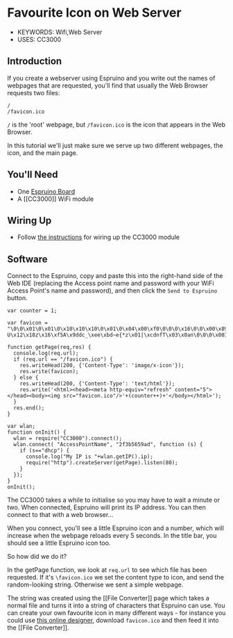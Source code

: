 <!--- Copyright (c) 2013 Gordon Williams, Pur3 Ltd. See the file LICENSE for copying permission. -->
Favourite Icon on Web Server
========================

* KEYWORDS: Wifi,Web Server
* USES: CC3000

Introduction
-----------

If you create a webserver using Espruino and you write out the names of webpages that are requested, you'll find that usually the Web Browser requests two files:

```
/
/favicon.ico
```

`/` is the 'root' webpage, but `/favicon.ico` is the icon that appears in the Web Browser.

In this tutorial we'll just make sure we serve up two different webpages, the icon, and the main page.

You'll Need
----------

* One [Espruino Board](/EspruinoBoard)
* A [[CC3000]] WiFi module

Wiring Up
--------

* Follow [the instructions](/CC3000) for wiring up the CC3000 module

Software
-------

Connect to the Espruino, copy and paste this into the right-hand side of the Web IDE (replacing the Access point name and password with your WiFi Access Point's name and password), and then click the `Send to Espruino` button.

```
var counter = 1;

var favicon = "\0\0\x01\0\x01\0\x10\x10\x10\0\x01\0\x04\x00\xf0\0\0\0\x16\0\0\x00\x89PNG\x0d\x0a\x1a\x0a\0\0\0\x0dIHDR\0\0\0\x10\0\0\0\x10\x08\x06\0\0\0\x1f\xf3\xffa\0\0\x00\xb7IDAT8\x8d\xa5S\xc1\x0d\x03!\x0csN\xb7\x91w\xcaP\xde)3\xd1G\x09\x0a\x85\xab\xa8\xea\x0f\x02\x82c\x1b0\x92x\x82\xbb\xb7:\x8f\x08D\x84\xd5\xb5\x1b\x00H\xb6>N\x04uN\x12\x92\x10\x11S\xcd]\x0b\xbf\xa9\xe9\x8a\x00\xa0I\x1a*\x06A\x97\xb7\x90\xd4\x8e$A\x12\xee\xde\xb2vR\x90$\xc8q\xf6\x03\xbc\x15Ldw]\x88zpc\xab*\x8c\x08H\xb2A\x90\x1e\x97\xce\x1bd3\x00\xb8v\x9b\xa7p\xf7\xb6\x10\x9cb\xc9\xe0Wd\x06\x17\x80v\xe2\xfb\x09\x17\x00H\xfa\x8b\xc0\xba\x9c\xe3CU\xf1\xc8@\xd2\x08fW\xf8i3?U\x12\x18z\x16\xf5A\x9ddc_\xee\xbd~e{*z\x01|\xcdnfT\x03\x0an\0\0\0\x00IEND\xaeB`\x82";

function getPage(req,res) {
  console.log(req.url);
  if (req.url == "/favicon.ico") {
    res.writeHead(200, {'Content-Type': 'image/x-icon'});
    res.write(favicon);
  } else {
    res.writeHead(200, {'Content-Type': 'text/html'});
    res.write('<html><head><meta http-equiv="refresh" content="5"></head><body><img src="favicon.ico"/>'+(counter++)+'</body></html>');
  }
  res.end();
}

var wlan;
function onInit() {
  wlan = require("CC3000").connect();
  wlan.connect( "AccessPointName", "2f3b5659ad", function (s) { 
    if (s=="dhcp") {
      console.log("My IP is "+wlan.getIP().ip);
      require("http").createServer(getPage).listen(80);
    }
  });
}
onInit();
```

The CC3000 takes a while to initialise so you may have to wait a minute or two. When connected, Espruino will print its IP address. You can then connect to that with a web browser...

When you connect, you'll see a little Espruino icon and a number, which will increase when the webpage reloads every 5 seconds. In the title bar, you should see a little Espruino icon too.

So how did we do it?

In the getPage function, we look at `req.url` to see which file has been requested. If it's `\favicon.ico` we set the content type to icon, and send the random-looking string. Otherwise we sent a simple webpage.

The string was created using the [[File Converter]] page which takes a normal file and turns it into a string of characters that Espruino can use. You can create your own favourite icon in many different ways - for instance you could use [this online designer](http://www.favicon.cc/), download `favicon.ico` and then feed it into the [[File Converter]].


